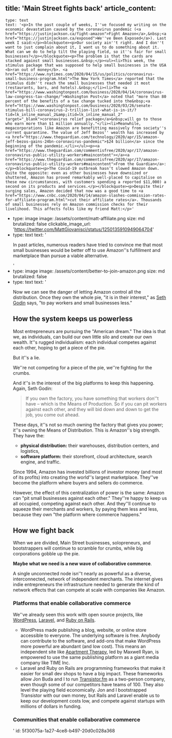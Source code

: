 title: 'Main Street fights back'
article_content:
  -
    type: text
    text: '<p>In the past couple of weeks, I''ve focused my writing on the economic devastation caused by the coronavirus pandemic (<a href="https://justinjackson.ca/fight-amazon">Fight Amazon</a>,&nbsp;<a href="https://justinjackson.ca/exposed">We''ve Been Exposed</a>). Last week I said:</p><blockquote><p>Our society ain''t right. And I don''t want to just complain about it, I want us to do something about it. What can we do to help tilt the playing field, so it''s fair for small businesses?</p></blockquote><p>The problem is that the cards are stacked against small businesses.&nbsp;</p><ul><li>This week, the stimulus package that was supposed to help small businesses in the USA <b>ran out of money</b>. <a href="https://www.nytimes.com/2020/04/15/us/politics/coronavirus-small-business-program.html">The New York Times</a> reported that the stimulus didn''t reach the small businesses that needed it most (restaurants, bars, and hotels).&nbsp;</li><li>The <a href="https://www.washingtonpost.com/business/2020/04/14/coronavirus-law-congress-tax-change/">Washington Post</a> noted that "more than 80 percent of the benefits of a tax change tucked into the&nbsp;<a href="https://www.washingtonpost.com/business/2020/03/26/senate-stimulus-bill-coronavirus-2-trillion-list-what-is-in-it/?tid=lk_inline_manual_2&amp;itid=lk_inline_manual_2" target="_blank">coronavirus relief package</a>&nbsp;will go to those who earn more than $1 million annually."</li><li>Meanwhile, megacorporations like Amazon are benefitting massively from society''s current quarantine. The value of Jeff Bezos'' wealth has increased by <a href="https://www.theguardian.com/technology/2020/apr/15/amazon-jeff-bezos-gains-24bn-coronavirus-pandemic">$24 billion</a> since the beginning of the pandemic.</li></ul><p><a href="https://www.theguardian.com/commentisfree/2020/apr/17/amazon-coronavirus-public-utility-workers#maincontent"></a><a href="https://www.theguardian.com/commentisfree/2020/apr/17/amazon-coronavirus-public-utility-workers#maincontent">From the Guardian</a>:</p><blockquote><p>The Covid-19 outbreak hasn’t slowed Amazon down. Quite the opposite: even as other businesses have downsized or shuttered, Amazon has proved remarkably well-placed to capitalise on these new circumstances, with customers spending a reported $11,000) a second on its products and services.</p></blockquote><p>Despite their surging sales, Amazon decided that now was a good time to <a href="https://www.cnbc.com/2020/04/14/amazon-slashes-commission-rates-for-affiliate-program.html">cut their affiliate rates</a>. Thousands of small businesses rely on Amazon commission checks for their livelihood. This affects folks like my friend Matt:</p>'
  -
    type: image
    image: /assets/content/matt-affiliate.png
    size: md
    brutalized: false
    clickable_image_url: 'https://twitter.com/MattGiovanisci/status/1250135910949064704'
  -
    type: text
    text: '<p>In past articles, numerous readers have tried to convince me that most small businesses would be better off to use Amazon''s fulfillment and marketplace than pursue a viable alternative.</p>'
  -
    type: image
    image: /assets/content/better-to-join-amazon.png
    size: md
    brutalized: false
  -
    type: text
    text: '<p>Now we can see the danger of letting Amazon control all the distribution. Once they own the whole pie, "it is in their interest," as <a href="https://thisten.co/ltmam">Seth Godin</a> says, "to pay workers and small businesses less."</p><h2>How the system keeps us powerless</h2><p>Most entrepreneurs are pursuing the "American dream." The idea is that we, as individuals, can build our own little silo and create our own wealth. It''s rugged individualism: each individual competes against each other, hoping to get a piece of the pie.</p><p>But it''s a lie.</p><p>We''re not competing for a piece of the pie, we''re fighting for the crumbs.</p><p>And it''s in the interest of the big platforms to keep this happening. Again, Seth Godin:</p><blockquote><p>If you own the factory, you have something that workers don''t have – which is the Means of Production. So if you can pit workers against each other, and they will bid down and down to get the job, you come out ahead.</p></blockquote><p>These days, it''s not so much owning the factory that gives you power; it''s owning the Means of Distribution. This is Amazon''s big strength. They have the:</p><ul><li><b>physical distribution:</b>&nbsp;their warehouses, distribution centers, and logistics,</li><li><b>software platform:</b>&nbsp;their storefront, cloud architecture, search engine, and traffic.</li></ul><p>Since 1994, Amazon has invested billions of investor money (and most of its profits) into creating the world''s largest marketplace. They''ve become the platform where buyers and sellers do commerce.</p><p>However, the effect of this centralization of power is the same: Amazon can "pit small businesses against each other." They''re happy to keep us all occupied, competing against each other. And they''ll continue to squeeze their merchants and workers, by paying them less and less, because they own "the platform where commerce happens."</p><h2>How we fight back</h2><p>When we are divided, Main Street businesses, solopreneurs, and bootstrappers will continue to scramble for crumbs, while big corporations gobble up the pie.</p><p><b>Maybe what we need is a new wave of collaborative commerce</b>.&nbsp;</p><p>A single unconnected node isn''t nearly as powerful as a diverse, interconnected, network of independent merchants. The internet gives indie entrepreneurs the infrastructure needed to generate the kind of network effects that can compete at scale with companies like Amazon.</p><h3>Platforms that enable collaborative commerce</h3><p>We''ve already seen this work with open source projects, like <a href="https://wordpress.org/">WordPress</a>, <a href="https://laravel.com/">Laravel</a>, and <a href="https://rubyonrails.org/">Ruby on Rails</a>.&nbsp;</p><ul><li>WordPress made publishing a blog, website, or online store accessible to everyone. The underlying software is free. Anybody can contribute to the software, and add-ons that make WordPress more powerful are abundant (and low cost). This means an independent site like <a href="https://www.apartmenttherapy.com/">Apartment Therapy</a>, led by Maxwell Ryan, is empowered to use the same publishing platform as a giant media company like TIME Inc.</li><li>Laravel and Ruby on Rails are programming frameworks that make it easier for small dev shops to have a big impact. These frameworks allow Jon Buda and I to run <a href="https://transistor.fm/?via=justin">Transistor.fm</a> as a two-person company, even though some of our competitors have teams of 100. They also level the playing field economically. Jon and I bootstrapped Transistor with our own money, but Rails and Laravel enable us to keep our development costs low, and compete against startups with millions of dollars in funding.</li></ul><h3>Communities that enable collaborative commerce</h3>'
id: 5f30075a-1a27-4ce8-b497-20d0c028a368
